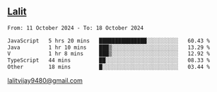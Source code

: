 ## [Lalit](https://lalit.sh)

<!--START_SECTION:waka-->

```txt
From: 11 October 2024 - To: 18 October 2024

JavaScript   5 hrs 20 mins   ███████████████░░░░░░░░░░   60.43 %
Java         1 hr 10 mins    ███▒░░░░░░░░░░░░░░░░░░░░░   13.29 %
V            1 hr 8 mins     ███▒░░░░░░░░░░░░░░░░░░░░░   12.92 %
TypeScript   44 mins         ██░░░░░░░░░░░░░░░░░░░░░░░   08.33 %
Other        18 mins         █░░░░░░░░░░░░░░░░░░░░░░░░   03.44 %
```

<!--END_SECTION:waka-->

lalitvijay9480@gmail.com

